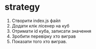 # strategy
1. Створити index.js файл
2. Додати клік лісенер на куб 
3. Отримати id куба, записати значення 
4. Зробити перевірку хто виграв
5. Показати того хто виграв.